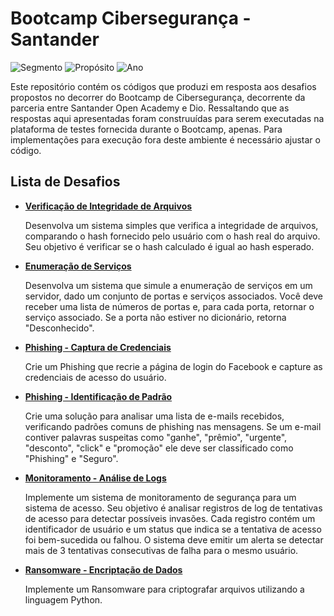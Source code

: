 
# Bootcamp Cibersegurança - Santander

![Segmento](https://img.shields.io/badge/Segmento_:-Segurança_da_Informação-blue?style=flat-square) 
![Propósito](https://img.shields.io/badge/Propósito_:-Formação-darkorange?style=flat-square) 
![Ano](https://img.shields.io/badge/Ano_:-2024-darkred?style=flat-square)

Este repositório contém os códigos que produzi em resposta aos desafios propostos no decorrer do Bootcamp de Cibersegurança, decorrente da parceria entre Santander Open Academy e Dio. Ressaltando que as respostas aqui apresentadas foram construuídas para serem executadas na plataforma de testes fornecida durante o  Bootcamp, apenas. Para implementações para execução fora deste ambiente é necessário ajustar o código.

## Lista de Desafios

* [**Verificação de Integridade de Arquivos**](https://github.com/euandros/bootcamp_santander_ciberseguranca/blob/main/verifica_integridade/resposta.md)

  Desenvolva um sistema simples que verifica a integridade de arquivos, comparando o hash fornecido pelo usuário com o hash real do arquivo. Seu objetivo é verificar se o hash calculado é igual ao hash esperado.
   
* [**Enumeração de Serviços**](https://github.com/euandros/bootcamp_santander_ciberseguranca/blob/main/enumera_servicos/resposta.md)

  Desenvolva um sistema que simule a enumeração de serviços em um servidor, dado um conjunto de portas e serviços associados. Você deve receber uma lista de números de portas e, para cada porta, retornar o serviço associado. Se a porta não estiver no dicionário, retorna "Desconhecido".

* [**Phishing - Captura de Credenciais**](https://github.com/euandros/bootcamp_santander_ciberseguranca/blob/main/phishing_captura_credenciais/resposta.md)

  Crie um Phishing que recrie a página de login do Facebook e capture as credenciais de acesso do usuário.

* [**Phishing - Identificação de Padrão**](https://github.com/euandros/bootcamp_santander_ciberseguranca/blob/main/identifica_phishing/resposta.md)

  Crie uma solução para analisar uma lista de e-mails recebidos, verificando padrões comuns de phishing nas mensagens. Se um e-mail contiver palavras suspeitas como "ganhe", "prêmio", "urgente", "desconto", "click" e "promoção" ele deve ser classificado como "Phishing" e "Seguro".

* [**Monitoramento - Análise de Logs**](https://github.com/euandros/bootcamp_santander_ciberseguranca/blob/main/monitoramento_logs/resposta.md)

  Implemente um sistema de monitoramento de segurança para um sistema de acesso. Seu objetivo é analisar registros de log de tentativas de acesso para detectar possíveis invasões. Cada registro contém um identificador de usuário e um status que indica se a tentativa de acesso foi bem-sucedida ou falhou. O sistema deve emitir um alerta se detectar mais de 3 tentativas consecutivas de falha para o mesmo usuário.
  
* [**Ransomware - Encriptação de Dados**](https://github.com/euandros/bootcamp_santander_ciberseguranca/blob/main/ransomware_vnsrx/resposta.md)

  Implemente um Ransomware para criptografar arquivos utilizando a linguagem Python.
